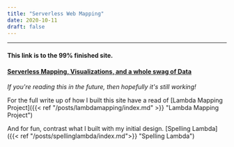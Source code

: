 ```yaml
---
title: "Serverless Web Mapping"
date: 2020-10-11
draft: false
---
```



---  


#### This link is to the 99% finished site. 
#### [Serverless Mapping, Visualizations, and a whole swag of Data](https://www.gabrielsargeant.com/app/smap/map.html)

*If you're reading this in the future, then hopefully it's still working!*

For the full write up of how I built this site have a read of [Lambda Mapping Project]({{< ref "/posts/lambdamapping/index.md" >}} "Lambda Mapping Project")

And for fun, contrast what I built with my initial design. [Spelling Lambda]({{< ref "/posts/spellinglambda/index.md">}} "Spelling Lambda")